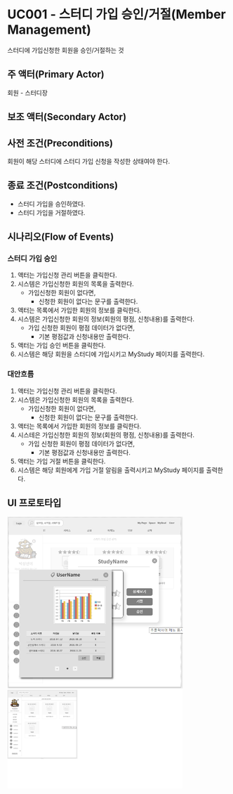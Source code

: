 # UC001 - 스터디 가입 승인/거절(Member Management)
스터디에 가입신청한 회원을 승인/거절하는 것

## 주 액터(Primary Actor)

회원 - 스터디장

## 보조 액터(Secondary Actor)

## 사전 조건(Preconditions)

회원이 해당 스터디에 스터디 가입 신청을 작성한 상태여야 한다.

## 종료 조건(Postconditions)

- 스터디 가입을 승인하였다.
- 스터디 가입을 거절하였다.

## 시나리오(Flow of Events)

### 스터디 가입 승인

1. 액터는 가입신청 관리 버튼을 클릭한다.
2. 시스템은 가입신청한 회원의 목록을 출력한다.
    - 가입신청한 회원이 없다면,
        - 신청한 회원이 없다는 문구를 출력한다.
3. 액터는 목록에서 가입한 회원의 정보를 클릭한다.
4. 시스템은 가입신청한 회원의 정보(회원의 평점, 신청내용)를 출력한다.
    - 가입 신청한 회원이 평점 데이터가 없다면,
        - 기본 평점값과 신청내용만 출력한다.
5. 액터는 가입 승인 버튼을 클릭한다.
6. 시스템은 해당 회원을 스터디에 가입시키고 MyStudy 페이지를 출력한다.


### 대안흐름

1. 액터는 가입신청 관리 버튼을 클릭한다.
2. 시스템은 가입신청한 회원의 목록을 출력한다.
    - 가입신청한 회원이 없다면,
        - 신청한 회원이 없다는 문구를 출력한다.
3. 액터는 목록에서 가입한 회원의 정보를 클릭한다.
4. 시스테은 가입신청한 회원의 정보(회원의 평점, 신청내용)를 출력한다.
    - 가입 신청한 회원이 평점 데이터가 없다면,
        - 기본 평점값과 신청내용만 출력한다.
5. 액터는 가입 거절 버튼을 클릭한다.
6. 시스템은 해당 회원에게 가입 거절 알림을 출력시키고 MyStudy 페이지를 출력한다.


## UI 프로토타입

<img src="./UI/가입승인 상세.png" width="400"/>
<img src="./UI/스터디 가입승인.png" width="400"/>



 

